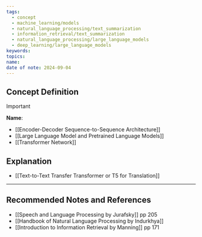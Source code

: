 ```yaml
---
tags:
  - concept
  - machine_learning/models
  - natural_language_processing/text_summarization
  - information_retrieval/text_summarization
  - natural_language_processing/large_language_models
  - deep_learning/large_language_models
keywords: 
topics: 
name: 
date of note: 2024-09-04
---
```


## Concept Definition

>[!important]
>**Name**: 


- [[Encoder-Decoder Sequence-to-Sequence Architecture]]
- [[Large Language Model and Pretrained Language Models]]
- [[Transformer Network]]



## Explanation


- [[Text-to-Text Transfer Transformer or T5 for Translation]]



-----------
##  Recommended Notes and References




- [[Speech and Language Processing by Jurafsky]] pp 205
- [[Handbook of Natural Language Processing by Indurkhya]]
- [[Introduction to Information Retrieval by Manning]] pp 171